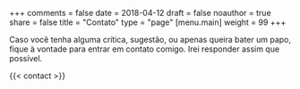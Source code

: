 +++
comments = false
date = 2018-04-12
draft = false
noauthor = true
share = false
title = "Contato"
type = "page"
[menu.main]
weight = 99
+++

Caso você tenha alguma crítica, sugestão, ou apenas queira bater um papo, fique à vontade para entrar em contato comigo. Irei responder assim que possível. 

{{< contact >}}